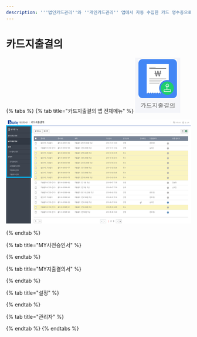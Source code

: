 ```yaml
---
description: '''법인카드관리''와 ''개인카드관리'' 앱에서 자동 수집한 카드 영수증으로 간편하게 결의서를 작성할 수 있습니다.'
---
```


# 카드지출결의

{% tabs %}
{% tab title="카드지출결의 앱 전체메뉴" %}
![&#xCE74;&#xB4DC;&#xC9C0;&#xCD9C;&#xACB0;&#xC758; &#xC571;](../.gitbook/assets/image%20%281%29.png)

  


![&#xCE74;&#xB4DC;&#xC9C0;&#xCD9C;&#xACB0;&#xC758; &#xC571; &#xC804;&#xCCB4;&#xBA54;&#xB274;](../.gitbook/assets/image.png)

  
{% endtab %}

{% tab title="MY사전승인서" %}

{% endtab %}

{% tab title="MY지출결의서" %}

{% endtab %}

{% tab title="설정" %}

{% endtab %}

{% tab title="관리자" %}

{% endtab %}
{% endtabs %}



